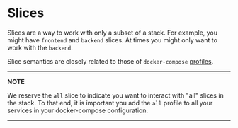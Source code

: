 # Slices

Slices are a way to work with only a subset of a stack. For example, you might have `frontend` and `backend` slices. At times you might only want to work with the `backend`.

Slice semantics are closely related to those of `docker-compose` [profiles](https://docs.docker.com/compose/profiles/).


---
**NOTE**

We reserve the `all` slice to indicate you want to interact with "all" slices in the stack. To that end, it is important you add the `all` profile to all your services in your docker-compose configuration.

---
